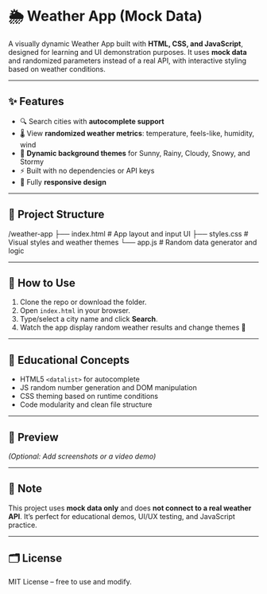 # 🌦️ Weather App (Mock Data)

A visually dynamic Weather App built with **HTML, CSS, and JavaScript**, designed for learning and UI demonstration purposes. It uses **mock data** and randomized parameters instead of a real API, with interactive styling based on weather conditions.

---

## ✨ Features

- 🔍 Search cities with **autocomplete support**
- 🌡️ View **randomized weather metrics**: temperature, feels-like, humidity, wind
- 🎨 **Dynamic background themes** for Sunny, Rainy, Cloudy, Snowy, and Stormy
- ⚡ Built with no dependencies or API keys
- 📱 Fully **responsive design**

---

## 📁 Project Structure

/weather-app
├── index.html # App layout and input UI
├── styles.css # Visual styles and weather themes
└── app.js # Random data generator and logic


---

## 🧪 How to Use

1. Clone the repo or download the folder.
2. Open `index.html` in your browser.
3. Type/select a city name and click **Search**.
4. Watch the app display random weather results and change themes 🎉

---

## 🧠 Educational Concepts

- HTML5 `<datalist>` for autocomplete
- JS random number generation and DOM manipulation
- CSS theming based on runtime conditions
- Code modularity and clean file structure

---

## 📸 Preview

*(Optional: Add screenshots or a video demo)*

---

## 🛑 Note

This project uses **mock data only** and does **not connect to a real weather API**. It’s perfect for educational demos, UI/UX testing, and JavaScript practice.

---

## 🗂 License

MIT License – free to use and modify.
